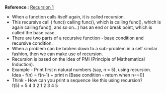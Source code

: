 **Reference :** [Recursion 1](https://youtu.be/TZR6tMs4vmQ)
- When a function calls itself again, it is called recursion.
- This recursive call ( func() calling func(), which is calling func(), which is again calling func(), ans so on...) has an end or break point, which is called the base case.
- There are two parts of a recursive function - base condition and recursive condition.
- When a problem can be broken down to a sub-problem in a self similar fashion, then we can make use of recursion.
- Recursion is based on the idea of PMI (Principle of Mathematical Induction).
- Example - Print first n natural numbers (say, n = 5), using recursion. <br>
            <t> Idea - f(n) = f(n-1) + print n [Base condition - return when n==0]
- Think - How can you print a sequence like this using recursion?<br>
          f(5) = 5 4 3 2 1 2 3 4 5

